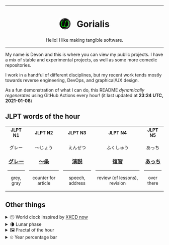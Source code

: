 ***

<h1 align="center">
<sub>
    <img src="readme/resources/avatar.png" height="36">
</sub>
&nbsp;
Gorialis
</h1>
<p align="center">
Hello! I like making tangible software.
</p>

***

My name is Devon and this is where you can view my public projects. I have a mix of stable and experimental projects, as well as some more comedic repositories.

I work in a handful of different disciplines, but my recent work tends mostly towards reverse engineering, DevOps, and graphical/UX design.

As a fun demonstration of what I can do, this README *dynamically regenerates* using GitHub Actions every hour! (it last updated at **23:24 UTC, 2021-01-08**)

<h2>JLPT words of the hour</h2>
<table>
    <tr>
        <th>JLPT N1</th>
        <th>JLPT N2</th>
        <th>JLPT N3</th>
        <th>JLPT N4</th>
        <th>JLPT N5</th>
    </tr>
    <tr>
        <td>
            <p align="center">グレー</p>
            <h3 align="center"><b><a href="https://jisho.org/search/%E3%82%B0%E3%83%AC%E3%83%BC">グレー</a></b></h3>
            <hr>
            <p align="center">grey,<wbr> gray</p>
        </td>
        <td>
            <p align="center">～じょう</p>
            <h3 align="center"><b><a href="https://jisho.org/search/%EF%BD%9E%E6%9D%A1">～条</a></b></h3>
            <hr>
            <p align="center">counter for article</p>
        </td>
        <td>
            <p align="center">えんぜつ</p>
            <h3 align="center"><b><a href="https://jisho.org/search/%E6%BC%94%E8%AA%AC">演説</a></b></h3>
            <hr>
            <p align="center">speech,<wbr> address</p>
        </td>
        <td>
            <p align="center">ふくしゅう</p>
            <h3 align="center"><b><a href="https://jisho.org/search/%E5%BE%A9%E7%BF%92">復習</a></b></h3>
            <hr>
            <p align="center">review (of lessons),<wbr> revision</p>
        </td>
        <td>
            <p align="center">あっち</p>
            <h3 align="center"><b><a href="https://jisho.org/search/%E3%81%82%E3%81%A3%E3%81%A1">あっち</a></b></h3>
            <hr>
            <p align="center">over there</p>
        </td>
    </tr>
</table>

<h2>Other things</h2>
<details>
<summary>🕚  World clock inspired by <a href="https://xkcd.com/now">XKCD now</a></summary>

> <img src="generated/now.png" width="512">

</details>
<details>
<summary>🌘 Lunar phase</summary>

The moon is approximately 87.70% through its phase (Waning Crescent).

</details>
<details>
<summary>&#x1f5bc; Fractal of the hour</summary>

> <img src="generated/fractal.png" width="512">

</details>
<details>
<summary>&#x23f2; Year percentage bar</summary>
<pre><code>2021 [▁▁▁▁▁▁▁▁▁▁▁▁▁▁▁▁▁▁▁▁] 2.18%</code></pre>
</details>
